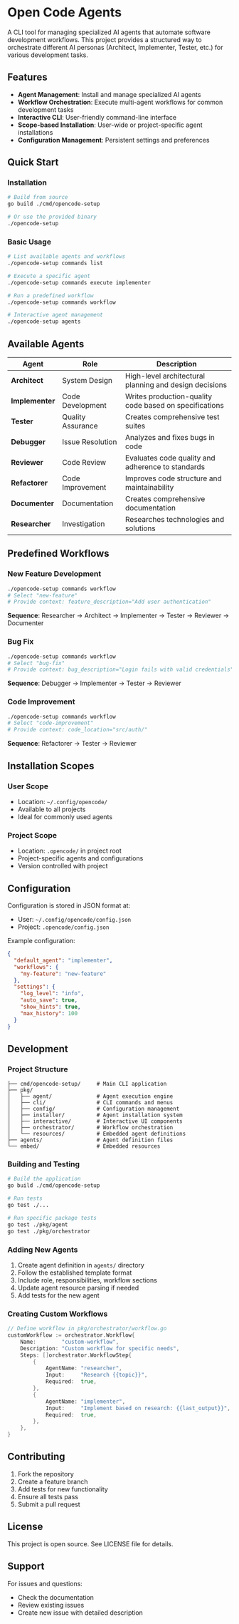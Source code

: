 # Open Code Agents

A CLI tool for managing specialized AI agents that automate software development workflows. This project provides a structured way to orchestrate different AI personas (Architect, Implementer, Tester, etc.) for various development tasks.

## Features

- **Agent Management**: Install and manage specialized AI agents
- **Workflow Orchestration**: Execute multi-agent workflows for common development tasks
- **Interactive CLI**: User-friendly command-line interface
- **Scope-based Installation**: User-wide or project-specific agent installations
- **Configuration Management**: Persistent settings and preferences

## Quick Start

### Installation

```bash
# Build from source
go build ./cmd/opencode-setup

# Or use the provided binary
./opencode-setup
```

### Basic Usage

```bash
# List available agents and workflows
./opencode-setup commands list

# Execute a specific agent
./opencode-setup commands execute implementer

# Run a predefined workflow
./opencode-setup commands workflow

# Interactive agent management
./opencode-setup agents
```

## Available Agents

| Agent | Role | Description |
|-------|------|-------------|
| **Architect** | System Design | High-level architectural planning and design decisions |
| **Implementer** | Code Development | Writes production-quality code based on specifications |
| **Tester** | Quality Assurance | Creates comprehensive test suites |
| **Debugger** | Issue Resolution | Analyzes and fixes bugs in code |
| **Reviewer** | Code Review | Evaluates code quality and adherence to standards |
| **Refactorer** | Code Improvement | Improves code structure and maintainability |
| **Documenter** | Documentation | Creates comprehensive documentation |
| **Researcher** | Investigation | Researches technologies and solutions |

## Predefined Workflows

### New Feature Development
```bash
./opencode-setup commands workflow
# Select "new-feature"
# Provide context: feature_description="Add user authentication"
```
**Sequence**: Researcher → Architect → Implementer → Tester → Reviewer → Documenter

### Bug Fix
```bash
./opencode-setup commands workflow
# Select "bug-fix"
# Provide context: bug_description="Login fails with valid credentials"
```
**Sequence**: Debugger → Implementer → Tester → Reviewer

### Code Improvement
```bash
./opencode-setup commands workflow
# Select "code-improvement"
# Provide context: code_location="src/auth/"
```
**Sequence**: Refactorer → Tester → Reviewer

## Installation Scopes

### User Scope
- Location: `~/.config/opencode/`
- Available to all projects
- Ideal for commonly used agents

### Project Scope
- Location: `.opencode/` in project root
- Project-specific agents and configurations
- Version controlled with project

## Configuration

Configuration is stored in JSON format at:
- User: `~/.config/opencode/config.json`
- Project: `.opencode/config.json`

Example configuration:
```json
{
  "default_agent": "implementer",
  "workflows": {
    "my-feature": "new-feature"
  },
  "settings": {
    "log_level": "info",
    "auto_save": true,
    "show_hints": true,
    "max_history": 100
  }
}
```

## Development

### Project Structure
```
├── cmd/opencode-setup/     # Main CLI application
├── pkg/
│   ├── agent/              # Agent execution engine
│   ├── cli/                # CLI commands and menus
│   ├── config/             # Configuration management
│   ├── installer/          # Agent installation system
│   ├── interactive/        # Interactive UI components
│   ├── orchestrator/       # Workflow orchestration
│   └── resources/          # Embedded agent definitions
├── agents/                 # Agent definition files
└── embed/                  # Embedded resources
```

### Building and Testing

```bash
# Build the application
go build ./cmd/opencode-setup

# Run tests
go test ./...

# Run specific package tests
go test ./pkg/agent
go test ./pkg/orchestrator
```

### Adding New Agents

1. Create agent definition in `agents/` directory
2. Follow the established template format
3. Include role, responsibilities, workflow sections
4. Update agent resource parsing if needed
5. Add tests for the new agent

### Creating Custom Workflows

```go
// Define workflow in pkg/orchestrator/workflow.go
customWorkflow := orchestrator.Workflow{
    Name:        "custom-workflow",
    Description: "Custom workflow for specific needs",
    Steps: []orchestrator.WorkflowStep{
        {
            AgentName: "researcher",
            Input:     "Research {{topic}}",
            Required:  true,
        },
        {
            AgentName: "implementer", 
            Input:     "Implement based on research: {{last_output}}",
            Required:  true,
        },
    },
}
```

## Contributing

1. Fork the repository
2. Create a feature branch
3. Add tests for new functionality
4. Ensure all tests pass
5. Submit a pull request

## License

This project is open source. See LICENSE file for details.

## Support

For issues and questions:
- Check the documentation
- Review existing issues
- Create new issue with detailed description